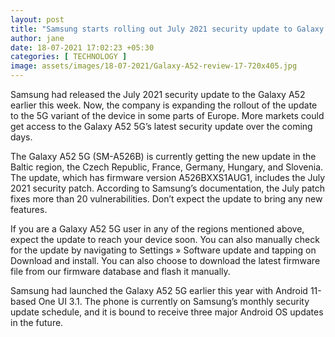```yaml
---
layout: post
title: "Samsung starts rolling out July 2021 security update to Galaxy A52 5G"
author: jane 
date: 18-07-2021 17:02:23 +05:30 
categories: [ TECHNOLOGY ] 
image: assets/images/18-07-2021/Galaxy-A52-review-17-720x405.jpg
---
```

Samsung had released the July 2021 security update to the Galaxy A52 earlier this week. Now, the company is expanding the rollout of the update to the 5G variant of the device in some parts of Europe. More markets could get access to the Galaxy A52 5G’s latest security update over the coming days.

The Galaxy A52 5G (SM-A526B) is currently getting the new update in the Baltic region, the Czech Republic, France, Germany, Hungary, and Slovenia. The update, which has firmware version A526BXXS1AUG1, includes the July 2021 security patch. According to Samsung’s documentation, the July patch fixes more than 20 vulnerabilities. Don’t expect the update to bring any new features.

If you are a Galaxy A52 5G user in any of the regions mentioned above, expect the update to reach your device soon. You can also manually check for the update by navigating to Settings » Software update and tapping on Download and install. You can also choose to download the latest firmware file from our firmware database and flash it manually.

Samsung had launched the Galaxy A52 5G earlier this year with Android 11-based One UI 3.1. The phone is currently on Samsung’s monthly security update schedule, and it is bound to receive three major Android OS updates in the future.